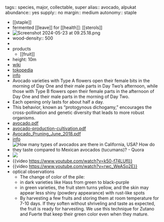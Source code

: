 tags:: species, major, collectable, super
alias:: avocado, alpukat
abundance:: yes
supply:: no
margin:: medium
autonomy:: staple

- [[staple]]
- fermented [[leave]] for [[health]]: [[sterols]]
- ![Screenshot 2024-05-23 at 09.25.18.png](https://peach-geographical-bat-397.mypinata.cloud/ipfs/QmPBzCPrsA6BnSSKcXxHRHxXPWgRUicFuJzEy89APzSkM7)
- wood-density:: 500
-
- products
	- [[fruit]]
- height: 10m
- [wiki](https://en.wikipedia.org/wiki/Avocado)
- [tokopedia](https://www.tokopedia.com/wijaya-agro/bibit-alpukat-non-biji-persea-americana?extParam=ivf%3Dfalse%26src%3Dsearch)
- [info](http://www.plantsofasia.com/index/persea/0-335)
- Avocado varieties with Type A flowers open their female bits in the morning of Day One and their male parts in Day Two’s afternoon, while those with Type B flowers open their female parts in the afternoon of Day One and their male parts in the morning of Day Two.
- Each opening only lasts for about half a day.
- This behavior, known as “protogynous dichogamy,” encourages the cross-pollination and genetic diversity that leads to more robust organisms.
- [avocado.pdf](https://peach-geographical-bat-397.mypinata.cloud/ipfs/QmZx4LQuNeCRBKM6QPBu9BkdD5v5bYUEUB1wPbX3149ukH)
- [avocado-production-cultivation.pdf](https://peach-geographical-bat-397.mypinata.cloud/ipfs/QmXkJ1NY7c6SZYBLjz9ynMteFtjfZf7vVDC4vjhEZLfwSv)
- [Avocado_Pruning_June_2018.pdf](https://peach-geographical-bat-397.mypinata.cloud/ipfs/Qmbzow9ZQn64MFNjMj3SCtwSDEkqaynjqwGK5ufiW4DEeJ)
- [info](https://wikifarmer.com/all-avocado-varieties-explained-characteristics-and-advantages/)
- ![How many types of avocados are there in California, USA? How do they taste  compared to Mexican avocados (tucumans)? - Quora](https://peach-geographical-bat-397.mypinata.cloud/ipfs/QmWNWJWq1GrdgeHdgWF2JJjH1A2x1P5LPGGovooEManLeM)
- ![](https://peach-geographical-bat-397.mypinata.cloud/ipfs/QmNfvEyBAzteDte8VnY2sCEjYo5th1ZzRbpSYYz3FtxyHy)
- {{video https://www.youtube.com/watch?v=k50-f74LUfI}}
- {{video https://www.youtube.com/watch?v=rwc_WeASo2E}}
- optical observations
	- The change of color of the pile:
	- in dark varieties like Hass from green to black-purple
	- in green varieties, the fruit stem turns yellow, and the skin may appear less shiny (powdery appearance) with rust-like spots
	- By harvesting a few fruits and storing them at room temperature for 7-10 days. If they soften without shriveling and taste as expected, the fruit is ready for harvesting. We use this technique for Zutano and Fuerte that keep their green color even when they mature.